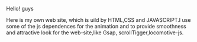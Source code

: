 Hello! guys


Here is my own web site, which is uild by HTML,CSS and JAVASCRIPT.I use some of the js dependences for the animation and to provide smoothness and attractive look for the web-site,like Gsap, scrollTigger,locomotive-js. 

